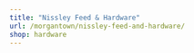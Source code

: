 ```yaml
---
title: "Nissley Feed & Hardware"
url: /morgantown/nissley-feed-and-hardware/
shop: hardware
---
```

